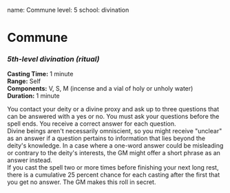 name: Commune
level: 5
school: divination

# Commune 
### _5th-level divination (ritual)_ 

**Casting Time:** 1 minute    
**Range:** Self    
**Components:** V, S, M (incense and a vial of holy or unholy water)    
**Duration:** 1 minute 

You contact your deity or a divine proxy and ask up to three questions that can be answered with a yes or no. You must ask your questions before the spell ends. You receive a correct answer for each question.    
Divine beings aren't necessarily omniscient, so you might receive "unclear" as an answer if a question pertains to information that lies beyond the deity's knowledge. In a case where a one-word answer could be misleading or contrary to the deity's interests, the GM might offer a short phrase as an answer instead.    
If you cast the spell two or more times before finishing your next long rest, there is a cumulative 25 percent chance for each casting after the first that you get no answer. The GM makes this roll in secret. 